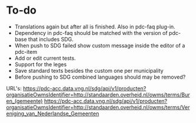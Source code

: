 # To-do

- Translations again but after all is finished. Also in pdc-faq plug-in.
- Dependency in pdc-faq should be matched with the version of pdc-base that includes SDG.
- When push to SDG failed show custom message inside the editor of a pdc-item
- Add or edit current tests.
- Support for the leges
- Save standard texts besides the custom one per municipality
- Before pushing to SDG combined languages should may be removed?

URL's:
https://pdc-acc.data.vng.nl/sdg/api/v1/producten?organisatieOwmsIdentifier=http://standaarden.overheid.nl/owms/terms/Buren_(gemeente)
https://pdc-acc.data.vng.nl/sdg/api/v1/producten?organisatieOwmsIdentifier=http://standaarden.overheid.nl/owms/terms/Vereniging_van_Nederlandse_Gemeenten